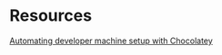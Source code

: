 
# Resources

[Automating developer machine setup with Chocolatey](https://octopus.com/blog/automate-developer-machine-setup-with-chocolatey#automating-developer-machine-setup-with-chocolatey)